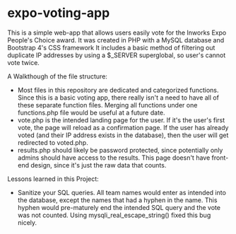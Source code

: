 # expo-voting-app
 
 This is a simple web-app that allows users easily vote for the Inworks Expo People's Choice award. It was created in PHP with a MySQL database and Bootstrap 4's CSS framework
 It includes a basic method of filtering out duplicate IP addresses by using a $_SERVER superglobal, so user's cannot vote twice.
 
 A Walkthough of the file structure:
 - Most files in this repository are dedicated and categorized functions. Since this is a basic voting app, there really isn't a need to have all of these separate function files. Merging all functions under one functions.php file would be useful at a future date.
 - vote.php is the intended landing page for the user. If it's the user's first vote, the page will reload as a confirmation page. If the user has already voted (and their IP address exists in the database), then the user will get redirected to voted.php.
 - results.php should likely be password protected, since potentially only admins should have access to the results. This page doesn't have front-end design, since it's just the raw data that counts.
 
Lessons learned in this Project:
- Sanitize your SQL queries. All team names would enter as intended into the database, except the names that had a hyphen in the name. This hyphen would pre-maturely end the intended SQL query and the vote was not counted. Using mysqli_real_escape_string() fixed this bug nicely.
